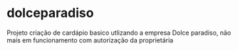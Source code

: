 # dolceparadiso
Projeto criação de cardápio basico utlizando a empresa Dolce paradiso, não mais em funcionamento com autorização da proprietária
